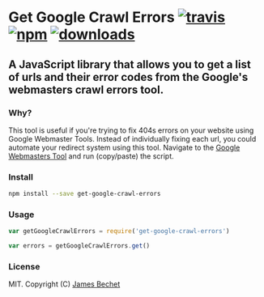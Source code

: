 # Get Google Crawl Errors [![travis][travis-image]][travis-url] [![npm][npm-image]][npm-url] [![downloads][downloads-image]][downloads-url]

[travis-image]: https://img.shields.io/travis/jamesbechet/get-google-crawl-errors/master.svg
[travis-url]: https://travis-ci.org/jamesbechet/get-google-crawl-errors
[npm-image]: https://img.shields.io/npm/v/get-google-crawl-errors.svg
[npm-url]: https://npmjs.org/package/get-google-crawl-errors
[downloads-image]: https://img.shields.io/npm/dm/get-google-crawl-errors.svg
[downloads-url]: https://npmjs.org/package/get-google-crawl-errors

## A JavaScript library that allows you to get a list of urls and their error codes from the Google's webmasters crawl errors tool.

### Why?
This tool is useful if you're trying to fix 404s errors on your website using Google Webmaster Tools.
Instead of individually fixing each url, you could automate your redirect system using this tool.
Navigate to the [Google Webmasters Tool](https://www.google.com/webmasters/tools/crawl-errors) and run (copy/paste) the script.

### Install

```bash
npm install --save get-google-crawl-errors
```

### Usage

```js
var getGoogleCrawlErrors = require('get-google-crawl-errors')

var errors = getGoogleCrawlErrors.get()
```

### License
MIT. Copyright (C) [James Bechet](http://jamesbechet.com)